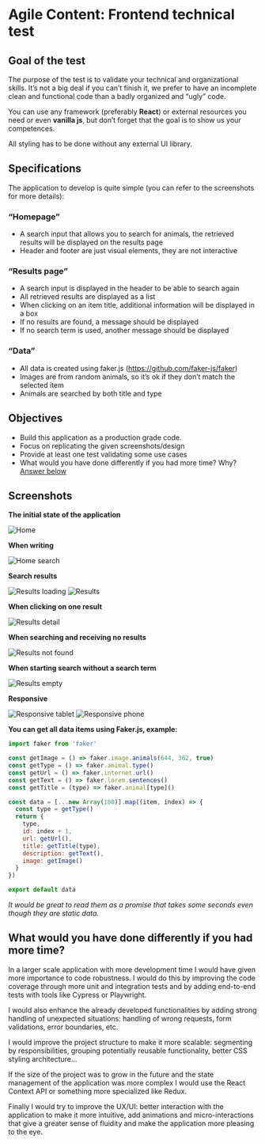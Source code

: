 # Agile Content: Frontend technical test

## Goal of the test

The purpose of the test is to validate your technical and organizational skills. It’s not a big deal if you can’t finish it, we prefer to have an incomplete clean and functional code than a badly organized and “ugly” code.

You can use any framework (preferably **React**) or external resources you need or even
**vanilla js**, but don’t forget that the goal is to show us your competences.

All styling has to be done without any external UI library.

## Specifications

The application to develop is quite simple (you can refer to the screenshots for more
details):

### “Homepage”

- A search input that allows you to search for animals, the retrieved results will be
  displayed on the results page
- Header and footer are just visual elements, they are not interactive

### “Results page”

- A search input is displayed in the header to be able to search again
- All retrieved results are displayed as a list
- When clicking on an item title, additional information will be displayed in a box
- If no results are found, a message should be displayed
- If no search term is used, another message should be displayed

### “Data”

- All data is created using faker.js (https://github.com/faker-js/faker)
- Images are from random animals, so it’s ok if they don’t match the selected item
- Animals are searched by both title and type

## Objectives

- Build this application as a production grade code.
- Focus on replicating the given screenshots/design
- Provide at least one test validating some use cases
- What would you have done differently if you had more time? Why? [Answer below](#what-would-you-have-done-differently-if-you-had-more-time)

## Screenshots

**The initial state of the application**

![Home](screenshots/home.png 'Home')

**When writing**

![Home search](screenshots/home-search.png 'Home search')

**Search results**

![Results loading](screenshots/results-loading.png 'Results loading')
![Results](screenshots/results.png 'Results ')

**When clicking on one result**

![Results detail](screenshots/results-detail.png 'Results detail')

**When searching and receiving no results**

![Results not found](screenshots/results-not-found.png 'Results not found')

**When starting search without a search term**

![Results empty](screenshots/results-empty.png 'Results empty')

**Responsive**

![Responsive tablet](screenshots/responsive-tablet.png 'Responsive tablet')
![Responsive phone](screenshots/responsive-phone.png 'Responsive phone')

**You can get all data items using Faker.js, example:**

```js
import faker from 'faker'

const getImage = () => faker.image.animals(644, 362, true)
const getType = () => faker.animal.type()
const getUrl = () => faker.internet.url()
const getText = () => faker.lorem.sentences()
const getTitle = (type) => faker.animal[type]()

const data = [...new Array(100)].map((item, index) => {
  const type = getType()
  return {
    type,
    id: index + 1,
    url: getUrl(),
    title: getTitle(type),
    description: getText(),
    image: getImage()
  }
})

export default data
```

_It would be great to read them as a promise that takes some seconds even though they are static data._

## What would you have done differently if you had more time?

In a larger scale application with more development time I would have given more importance to code robustness. I would do this by improving the code coverage through more unit and integration tests and by adding end-to-end tests with tools like Cypress or Playwright.

I would also enhance the already developed functionalities by adding strong handling of unexpected situations: handling of wrong requests, form validations, error boundaries, etc.

I would improve the project structure to make it more scalable: segmenting by responsibilities, grouping potentially reusable functionality, better CSS styling architecture...

If the size of the project was to grow in the future and the state management of the application was more complex I would use the React Context API or something more specialized like Redux.

Finally I would try to improve the UX/UI: better interaction with the application to make it more intuitive, add animations and micro-interactions that give a greater sense of fluidity and make the application more pleasing to the eye.
